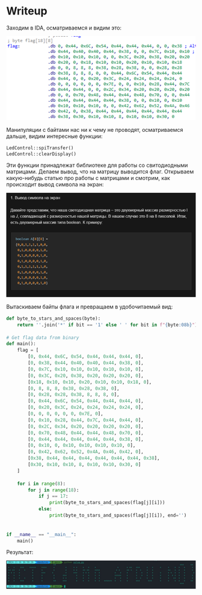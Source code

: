 # Writeup

Заходим в IDA, осматриваемся и видим это:

![alt text](img/flag_data.png)

Манипуляции с байтами нас ни к чему не проводят, осматриваемся дальше, видим интересные функции:

```
LedControl::spiTransfer()
LedControl::clearDisplay()
```

Эти функции принадлежат библиотеке для работы со свитодиодными матрицами. Делаем вывод, что на матрицу выводится флаг.
Открываем какую-нибудь статью про работы с матрицами и смотрим, как происходит вывод символа на экран:

![alt text](img/habr.png)

Вытаскиваем байты флага и превращаем в удобочитаемый вид:

```python
def byte_to_stars_and_spaces(byte):
    return ''.join('*' if bit == '1' else ' ' for bit in f"{byte:08b}")

# Get flag data from binary
def main():
    flag = [
        [0, 0x44, 0x6C, 0x54, 0x44, 0x44, 0x44, 0],
        [0, 0x38, 0x44, 0x40, 0x40, 0x44, 0x38, 0],
        [0, 0x7C, 0x10, 0x10, 0x10, 0x10, 0x10, 0],
        [0, 0x3C, 0x20, 0x38, 0x20, 0x20, 0x20, 0],
        [0x18, 0x10, 0x10, 0x20, 0x10, 0x10, 0x18, 0],
        [0, 8, 8, 8, 0x38, 0x28, 0x38, 0],
        [0, 0x28, 0x28, 0x38, 8, 8, 8, 0],
        [0, 0x44, 0x6C, 0x54, 0x44, 0x44, 0x44, 0],
        [0, 0x20, 0x3C, 0x24, 0x24, 0x24, 0x24, 0],
        [0, 0, 0, 0, 0, 0, 0x7E, 0],
        [0, 0x10, 0x28, 0x44, 0x7C, 0x44, 0x44, 0],
        [0, 0x2C, 0x34, 0x20, 0x20, 0x20, 0x20, 0],
        [0, 0x70, 0x48, 0x44, 0x44, 0x48, 0x70, 0],
        [0, 0x44, 0x44, 0x44, 0x44, 0x44, 0x38, 0],
        [0, 0x10, 0, 0x10, 0x10, 0x10, 0x10, 0],
        [0, 0x42, 0x62, 0x52, 0x4A, 0x46, 0x42, 0],
        [0x38, 0x44, 0x44, 0x44, 0x44, 0x44, 0x44, 0x38],
        [0x30, 0x10, 0x10, 8, 0x10, 0x10, 0x30, 0]
    ]

    for i in range(8):
        for j in range(18):
            if j == 17:
                print(byte_to_stars_and_spaces(flag[j][i]))
            else:
                print(byte_to_stars_and_spaces(flag[j][i]), end='')


if __name__ == "__main__":
    main()
```

Результат:

![alt text](img/result.png)